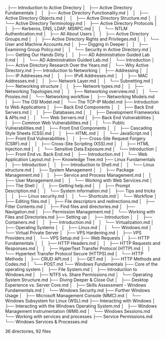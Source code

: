 .
├── Introduction to Active Directory
│   ├── Active Directory Fundamentals
│   │   ├── Active Directory Functionality.md
│   │   ├── Active Directory Objects.md
│   │   ├── Active Directory Structure.md
│   │   └── Active Directory Terminology.md
│   ├── Active Directory Protocols
│   │   ├── Kerberos, DNS, LDAP, MSRPC.md
│   │   └── NTLM Authentication.md
│   ├── All About Users
│   │   ├── Active Directory Groups.md
│   │   ├── Active Directory Rights and Privileges.md
│   │   └── User and Machine Accounts.md
│   ├── Digging in Deeper
│   │   ├── Examining Group Policy.md
│   │   └── Security in Active Directory.md
│   ├── Getting Our Hands Dirty
│   │   ├── AD Administration Guided Lab II.md
│   │   └── AD Administration Guided Lab.md
│   └── Introduction
│       ├── Active Directory Research Over the Years.md
│       └── Why Active Directory.md
├── Introduction to Networking
│   ├── Addressing
│   │   ├── IP Addresses.md
│   │   ├── IPv6 Addresses.md
│   │   ├── MAC Addresses.md
│   │   ├── Network Layer.md
│   │   └── Subnetting.md
│   ├── Networking structure
│   │   ├── Network types.md
│   │   ├── Networking Topologies.md
│   │   ├── Networking overview.md
│   │   └── Proxies.md
│   └── Networking workflow
│       ├── Networking Models.md
│       ├── The OSI Model.md
│       └── The TCP-IP Model.md
├── Introduction to Web Applications
│   ├── Back End Components
│   │   ├── Back End Servers.md
│   │   ├── Databases.md
│   │   ├── Development Frameworks & APIs.md
│   │   └── Web Servers.md
│   ├── Back End Vulnerabilities
│   │   ├── Common Web Vulnerabilities.md
│   │   └── Public Vulnerabilities.md
│   ├── Front End Components
│   │   ├── Cascading Style Sheets (CSS).md
│   │   ├── HTML.md
│   │   └── JavaScript.md
│   ├── Front End Vulnerabilities
│   │   ├── Cross-Site Request Forgery (CSRF).md
│   │   ├── Cross-Site Scripting (XSS).md
│   │   ├── HTML Injection.md
│   │   └── Sensitive Data Exposure.md
│   └── Introduction
│       ├── Front End vs. Back End.md
│       ├── Introduction.md
│       └── Web Application Layout.md
├── Knowledge Tree.md
├── Linux Fundamentals
│   ├── Introduction
│   │   ├── Introduction to Shell.md
│   │   └── Linux structure.md
│   ├── System Management
│   │   ├── Package Management.md
│   │   ├── Service and Process Management.md
│   │   ├── User Management.md
│   │   └── Working with Web Services.md
│   ├── The Shell
│   │   ├── Getting help.md
│   │   ├── Prompt Description.md
│   │   └── System information.md
│   ├── Tips and tricks
│   │   ├── Linux security.md
│   │   └── Shortcuts.md
│   └── Workflow
│       ├── Editing files.md
│       ├── File descriptors and redirections.md
│       ├── Filter Contents.md
│       ├── Find files and directories.md
│       ├── Navigation.md
│       ├── Permission Management.md
│       └── Working with Files and Directories.md
├── Setting up
│   ├── Introduction
│   │   ├── Containers.md
│   │   ├── Introduction.md
│   │   └── Virtualization.md
│   ├── Operating Systems
│   │   ├── Linux.md
│   │   └── Windows.md
│   └── Virtual Private Server
│       ├── VPS Hardening.md
│       ├── VPS Providers.md
│       └── VPS Setup.md
├── Web Requests
│   ├── HTTP Fundamentals
│   │   ├── HTTP Headers.md
│   │   ├── HTTP Requests and Responses.md
│   │   ├── HyperText Transfer Protocol (HTTP).md
│   │   └── Hypertext Transfer Protocol Secure (HTTPS).md
│   └── HTTP Methods
│       ├── CRUD API.md
│       ├── GET.md
│       ├── HTTP Methods and Codes.md
│       └── POST.md
└── Windows Fundamentals
    ├── Core of the operating system
    │   ├── File System.md
    │   ├── Introduction to Windows.md
    │   ├── NTFS vs. Share Permissions.md
    │   └── Operating System Structure.md
    ├── Diving Deeper & Close Out
    │   ├── Desktop Experience vs. Server Core.md
    │   ├── Skills Assessment - Windows Fundamentals.md
    │   └── Windows Security.md
    ├── Further Windows Usage
    │   ├── Microsoft Management Console (MMC).md
    │   └── Windows Subsystem for Linux (WSL).md
    ├── Interacting with Windows
    │   ├── Interacting with the Windows Operating System.md
    │   ├── Windows Management Instrumentation (WMI).md
    │   └── Windows Sessions.md
    └── Working with services and processes
        ├── Service Permissions.md
        └── Windows Services & Processes.md

36 directories, 92 files
